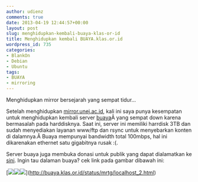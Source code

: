 ```yaml
---
author: udienz
comments: true
date: 2013-04-19 12:44:57+00:00
layout: post
slug: menghidupkan-kembali-buaya-klas-or-id
title: Menghidupkan kembali BUAYA.klas.or.id
wordpress_id: 735
categories:
- BlankOn
- Debian
- Ubuntu
tags:
- BUAYA
- mirroring
---
```


Menghidupkan mirror bersejarah yang sempat tidur...

Setelah menghidupkan [mirror.unej.ac.id](http://log.udienz.web.id/2013/01/20/menghidupkan-kembali-mirror-unej-ac-id.html), kali ini saya punya kesempatan untuk menghidupkan kembali server [buaya](http://buaya.klas.or.id)Â yang sempat down karena bermasalah pada harddisknya. Saat ini, server ini memiliki harrdisk 3TB dan sudah menyediakan layanan www/ftp dan rsync untuk menyebarkan konten di dalamnya.Â Buaya mempunyai bandwidth total 100mbps, hal ini dikarenakan ethernet satu gigabitnya rusak :(.

Server buaya juga membuka donasi untuk publik yang dapat dialamatkan ke [sini](https://www.facebook.com/groups/KLAS.Activity/permalink/10151451313403500/?comment_id=10151462059943500&offset=0&total_comments=60). Ingin tau dalaman buaya? cek link pada gambar dibawah ini:

[![](http://buaya.klas.or.id/status/mrtg/localhost_2-day.png)[![](http://buaya.klas.or.id/status/www/daily_usage_201304.png)](http://buaya.klas.or.id/status/www/)[![](http://buaya.klas.or.id/status/mirror-size/+all.month.png)](http://buaya.klas.or.id/status/)](http://buaya.klas.or.id/status/mrtg/localhost_2.html)

